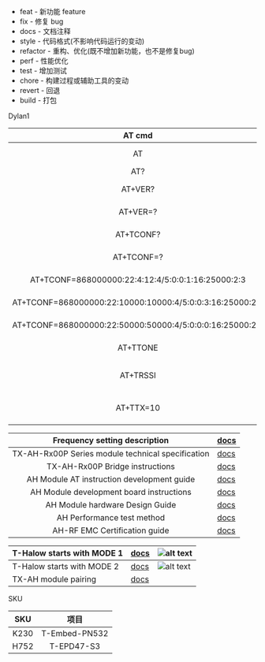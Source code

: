 - feat - 新功能 feature
- fix - 修复 bug
- docs - 文档注释
- style - 代码格式(不影响代码运行的变动)
- refactor - 重构、优化(既不增加新功能，也不是修复bug)
- perf - 性能优化
- test - 增加测试
- chore - 构建过程或辅助工具的变动
- revert - 回退
- build - 打包

Dylan1

|                          AT cmd                          |           Help           |
| :------------------------------------------------------: | :----------------------: |
|                            AT                            |       Sample test        |
|                           AT?                            |         Get help         |
|                         AT+VER?                          |       Get ver help       |
|                         AT+VER=?                         |       Run get ver        |
|                        AT+TCONF?                         |     Get config help      |
|                        AT+TCONF=?                        |      Run get config      |
|    AT+TCONF=868000000:22:4:12:4/5:0:0:1:16:25000:2:3     |     Modulation LORA      |
| AT+TCONF=868000000:22:10000:10000:4/5:0:0:3:16:25000:2:3 |      Modulation FSK      |
| AT+TCONF=868000000:22:50000:50000:4/5:0:0:0:16:25000:2:3 |      Modulation MSK      |
|                         AT+TTONE                         |    Start RF Tone test    |
|                         AT+TRSSI                         | Starts RF RSSI tone test |
|                        AT+TTX=10                         | Set the number of tests  |


|           Frequency setting description           | [docs](./hardware/TX_AH/泰芯802.11AH%20Frequency%20setting%20description_20231130110312.pdf)                       |
|:-------------------------------------------------:|:------------------------------------------------------------------------------------------------------------------ |
| TX-AH-Rx00P Series module technical specification | [docs](./hardware/TX_AH/泰芯802.11ah TX-AH-Rx00P%20Series%20module%20technical%20specification_20231116174457.pdf) |
|          TX-AH-Rx00P Bridge instructions          | [docs](./hardware/TX_AH//泰芯AH%20Bridge%20instructions_20230908122753.pdf)                                        |
|    AH Module AT instruction development guide     | [docs](./hardware/TX_AH/泰芯AH%20Module%20AT%20instruction%20development%20guide_20230524100503.pdf)               |
|     AH Module development board instructions      | [docs](./hardware/TX_AH/泰芯AH%20Module%20development%20board%20instructions_20230621205234.pdf)                   |
|          AH Module hardware Design Guide          | [docs](./hardware/TX_AH/泰芯AH%20Module%20hardware%20Design%20Guide_20230621170639.pdf)                            |
|            AH Performance test method             | [docs](./hardware/TX_AH/泰芯AH%20Performance%20test%20method_20230908122816.pdf)                                   |
|           AH-RF EMC Certification guide           | [docs](./hardware/TX_AH/泰芯AH-RF EMC%20Certification%20guide_20230720140052.pdf)                                  |


| T-Halow starts with MODE 1 | [docs](./docs/mode1_test.md)  | ![alt text](image-1.png) |
| -------------------------- | ----------------------------- | ------------------------ |
| T-Halow starts with MODE 2 | [docs](./docs/mode2_test.md)  | ![alt text](image-2.png) |
| TX-AH module pairing       | [docs](./docs/module_pair.md) |                          |

SKU 

| SKU  |      项目       |
| :--: | :-----------: |
| K230 | T-Embed-PN532 |
| H752 |  T-EPD47-S3   |
